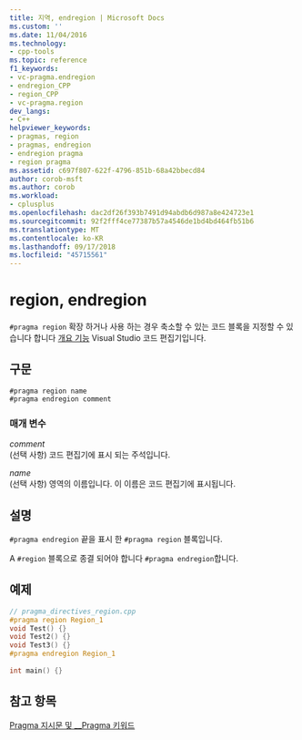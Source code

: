 ```yaml
---
title: 지역, endregion | Microsoft Docs
ms.custom: ''
ms.date: 11/04/2016
ms.technology:
- cpp-tools
ms.topic: reference
f1_keywords:
- vc-pragma.endregion
- endregion_CPP
- region_CPP
- vc-pragma.region
dev_langs:
- C++
helpviewer_keywords:
- pragmas, region
- pragmas, endregion
- endregion pragma
- region pragma
ms.assetid: c697f807-622f-4796-851b-68a42bbecd84
author: corob-msft
ms.author: corob
ms.workload:
- cplusplus
ms.openlocfilehash: dac2df26f393b7491d94abdb6d987a8e424723e1
ms.sourcegitcommit: 92f2fff4ce77387b57a4546de1bd4bd464fb51b6
ms.translationtype: MT
ms.contentlocale: ko-KR
ms.lasthandoff: 09/17/2018
ms.locfileid: "45715561"
---
```

# <a name="region-endregion"></a>region, endregion
`#pragma region` 확장 하거나 사용 하는 경우 축소할 수 있는 코드 블록을 지정할 수 있습니다 합니다 [개요 기능](/visualstudio/ide/outlining) Visual Studio 코드 편집기입니다.  
  
## <a name="syntax"></a>구문  
  
```  
#pragma region name  
#pragma endregion comment  
```  
  
### <a name="parameters"></a>매개 변수  
*comment*  
(선택 사항) 코드 편집기에 표시 되는 주석입니다.  
  
*name*  
(선택 사항) 영역의 이름입니다.  이 이름은 코드 편집기에 표시됩니다.  
  
## <a name="remarks"></a>설명  
 
`#pragma endregion` 끝을 표시 한 `#pragma region` 블록입니다.  
  
A `#region` 블록으로 종결 되어야 합니다 `#pragma endregion`합니다.  
  
## <a name="example"></a>예제  
  
```cpp  
// pragma_directives_region.cpp  
#pragma region Region_1  
void Test() {}  
void Test2() {}  
void Test3() {}  
#pragma endregion Region_1  
  
int main() {}  
```  
  
## <a name="see-also"></a>참고 항목  
 
[Pragma 지시문 및 __Pragma 키워드](../preprocessor/pragma-directives-and-the-pragma-keyword.md)
